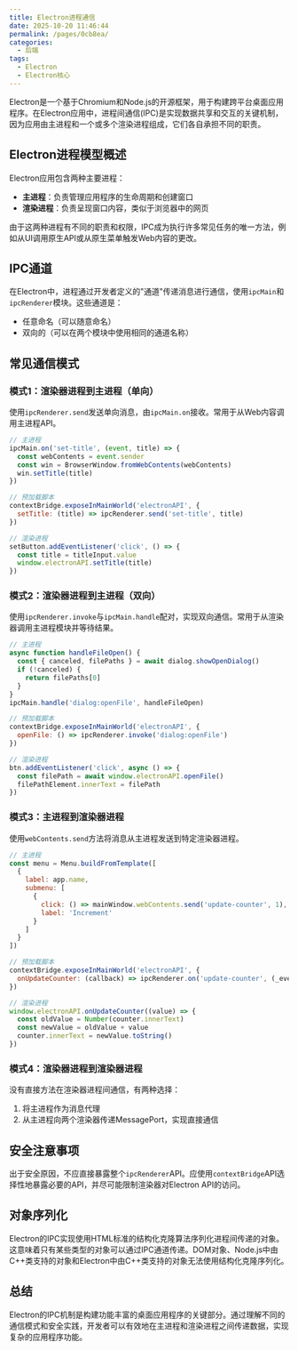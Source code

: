 ```yaml
---
title: Electron进程通信
date: 2025-10-20 11:46:44
permalink: /pages/0cb8ea/
categories:
  - 后端
tags:
  - Electron
  - Electron核心
---
```

Electron是一个基于Chromium和Node.js的开源框架，用于构建跨平台桌面应用程序。在Electron应用中，进程间通信(IPC)是实现数据共享和交互的关键机制，因为应用由主进程和一个或多个渲染进程组成，它们各自承担不同的职责。

## Electron进程模型概述

Electron应用包含两种主要进程：
- **主进程**：负责管理应用程序的生命周期和创建窗口
- **渲染进程**：负责呈现窗口内容，类似于浏览器中的网页

由于这两种进程有不同的职责和权限，IPC成为执行许多常见任务的唯一方法，例如从UI调用原生API或从原生菜单触发Web内容的更改。

## IPC通道

在Electron中，进程通过开发者定义的"通道"传递消息进行通信，使用`ipcMain`和`ipcRenderer`模块。这些通道是：
- 任意命名（可以随意命名）
- 双向的（可以在两个模块中使用相同的通道名称）

## 常见通信模式

### 模式1：渲染器进程到主进程（单向）

使用`ipcRenderer.send`发送单向消息，由`ipcMain.on`接收。常用于从Web内容调用主进程API。

```javascript
// 主进程
ipcMain.on('set-title', (event, title) => {
  const webContents = event.sender
  const win = BrowserWindow.fromWebContents(webContents)
  win.setTitle(title)
})

// 预加载脚本
contextBridge.exposeInMainWorld('electronAPI', {
  setTitle: (title) => ipcRenderer.send('set-title', title)
})

// 渲染进程
setButton.addEventListener('click', () => {
  const title = titleInput.value
  window.electronAPI.setTitle(title)
})
```


### 模式2：渲染器进程到主进程（双向）

使用`ipcRenderer.invoke`与`ipcMain.handle`配对，实现双向通信。常用于从渲染器调用主进程模块并等待结果。

```javascript
// 主进程
async function handleFileOpen() {
  const { canceled, filePaths } = await dialog.showOpenDialog()
  if (!canceled) {
    return filePaths[0]
  }
}
ipcMain.handle('dialog:openFile', handleFileOpen)

// 预加载脚本
contextBridge.exposeInMainWorld('electronAPI', {
  openFile: () => ipcRenderer.invoke('dialog:openFile')
})

// 渲染进程
btn.addEventListener('click', async () => {
  const filePath = await window.electronAPI.openFile()
  filePathElement.innerText = filePath
})
```


### 模式3：主进程到渲染器进程

使用`webContents.send`方法将消息从主进程发送到特定渲染器进程。

```javascript
// 主进程
const menu = Menu.buildFromTemplate([
  {
    label: app.name,
    submenu: [
      {
        click: () => mainWindow.webContents.send('update-counter', 1),
        label: 'Increment'
      }
    ]
  }
])

// 预加载脚本
contextBridge.exposeInMainWorld('electronAPI', {
  onUpdateCounter: (callback) => ipcRenderer.on('update-counter', (_event, value) => callback(value))
})

// 渲染进程
window.electronAPI.onUpdateCounter((value) => {
  const oldValue = Number(counter.innerText)
  const newValue = oldValue + value
  counter.innerText = newValue.toString()
})
```


### 模式4：渲染器进程到渲染器进程

没有直接方法在渲染器进程间通信，有两种选择：
1. 将主进程作为消息代理
2. 从主进程向两个渲染器传递MessagePort，实现直接通信



## 安全注意事项

出于安全原因，不应直接暴露整个`ipcRenderer`API。应使用`contextBridge`API选择性地暴露必要的API，并尽可能限制渲染器对Electron API的访问。

## 对象序列化

Electron的IPC实现使用HTML标准的结构化克隆算法序列化进程间传递的对象。这意味着只有某些类型的对象可以通过IPC通道传递。DOM对象、Node.js中由C++类支持的对象和Electron中由C++类支持的对象无法使用结构化克隆序列化。

## 总结

Electron的IPC机制是构建功能丰富的桌面应用程序的关键部分。通过理解不同的通信模式和安全实践，开发者可以有效地在主进程和渲染进程之间传递数据，实现复杂的应用程序功能。
